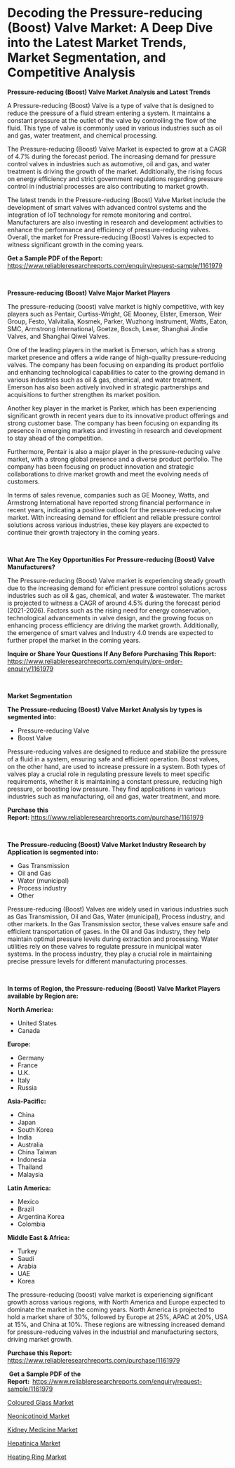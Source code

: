 <p><h1>Decoding the Pressure-reducing (Boost) Valve Market: A Deep Dive into the Latest Market Trends, Market Segmentation, and Competitive Analysis</h1></p><p><strong>Pressure-reducing (Boost) Valve Market Analysis and Latest Trends</strong></p>
<p><p>A Pressure-reducing (Boost) Valve is a type of valve that is designed to reduce the pressure of a fluid stream entering a system. It maintains a constant pressure at the outlet of the valve by controlling the flow of the fluid. This type of valve is commonly used in various industries such as oil and gas, water treatment, and chemical processing.</p><p>The Pressure-reducing (Boost) Valve Market is expected to grow at a CAGR of 4.7% during the forecast period. The increasing demand for pressure control valves in industries such as automotive, oil and gas, and water treatment is driving the growth of the market. Additionally, the rising focus on energy efficiency and strict government regulations regarding pressure control in industrial processes are also contributing to market growth.</p><p>The latest trends in the Pressure-reducing (Boost) Valve Market include the development of smart valves with advanced control systems and the integration of IoT technology for remote monitoring and control. Manufacturers are also investing in research and development activities to enhance the performance and efficiency of pressure-reducing valves. Overall, the market for Pressure-reducing (Boost) Valves is expected to witness significant growth in the coming years.</p></p>
<p><strong>Get a Sample PDF of the Report:&nbsp;</strong> <a href="https://www.reliableresearchreports.com/enquiry/request-sample/1161979">https://www.reliableresearchreports.com/enquiry/request-sample/1161979</a></p>
<p>&nbsp;</p>
<p><strong>Pressure-reducing (Boost) Valve Major Market Players</strong></p>
<p><p>The pressure-reducing (boost) valve market is highly competitive, with key players such as Pentair, Curtiss-Wright, GE Mooney, Elster, Emerson, Weir Group, Festo, Valvitalia, Kosmek, Parker, Wuzhong Instrument, Watts, Eaton, SMC, Armstrong International, Goetze, Bosch, Leser, Shanghai Jindie Valves, and Shanghai Qiwei Valves.</p><p>One of the leading players in the market is Emerson, which has a strong market presence and offers a wide range of high-quality pressure-reducing valves. The company has been focusing on expanding its product portfolio and enhancing technological capabilities to cater to the growing demand in various industries such as oil & gas, chemical, and water treatment. Emerson has also been actively involved in strategic partnerships and acquisitions to further strengthen its market position.</p><p>Another key player in the market is Parker, which has been experiencing significant growth in recent years due to its innovative product offerings and strong customer base. The company has been focusing on expanding its presence in emerging markets and investing in research and development to stay ahead of the competition.</p><p>Furthermore, Pentair is also a major player in the pressure-reducing valve market, with a strong global presence and a diverse product portfolio. The company has been focusing on product innovation and strategic collaborations to drive market growth and meet the evolving needs of customers.</p><p>In terms of sales revenue, companies such as GE Mooney, Watts, and Armstrong International have reported strong financial performance in recent years, indicating a positive outlook for the pressure-reducing valve market. With increasing demand for efficient and reliable pressure control solutions across various industries, these key players are expected to continue their growth trajectory in the coming years.</p></p>
<p>&nbsp;</p>
<p><strong>What Are The Key Opportunities For Pressure-reducing (Boost) Valve Manufacturers?</strong></p>
<p><p>The Pressure-reducing (Boost) Valve market is experiencing steady growth due to the increasing demand for efficient pressure control solutions across industries such as oil & gas, chemical, and water & wastewater. The market is projected to witness a CAGR of around 4.5% during the forecast period (2021-2026). Factors such as the rising need for energy conservation, technological advancements in valve design, and the growing focus on enhancing process efficiency are driving the market growth. Additionally, the emergence of smart valves and Industry 4.0 trends are expected to further propel the market in the coming years.</p></p>
<p><strong>Inquire or Share Your Questions If Any Before Purchasing This Report:</strong> <a href="https://www.reliableresearchreports.com/enquiry/pre-order-enquiry/1161979">https://www.reliableresearchreports.com/enquiry/pre-order-enquiry/1161979</a></p>
<p>&nbsp;</p>
<p><strong>Market Segmentation</strong></p>
<p><strong>The Pressure-reducing (Boost) Valve Market Analysis by types is segmented into:</strong></p>
<p><ul><li>Pressure-reducing Valve</li><li>Boost Valve</li></ul></p>
<p><p>Pressure-reducing valves are designed to reduce and stabilize the pressure of a fluid in a system, ensuring safe and efficient operation. Boost valves, on the other hand, are used to increase pressure in a system. Both types of valves play a crucial role in regulating pressure levels to meet specific requirements, whether it is maintaining a constant pressure, reducing high pressure, or boosting low pressure. They find applications in various industries such as manufacturing, oil and gas, water treatment, and more.</p></p>
<p><strong>Purchase this Report:&nbsp;</strong><a href="https://www.reliableresearchreports.com/purchase/1161979">https://www.reliableresearchreports.com/purchase/1161979</a></p>
<p>&nbsp;</p>
<p><strong>The Pressure-reducing (Boost) Valve Market Industry Research by Application is segmented into:</strong></p>
<p><ul><li>Gas Transmission</li><li>Oil and Gas</li><li>Water (municipal)</li><li>Process industry</li><li>Other</li></ul></p>
<p><p>Pressure-reducing (Boost) Valves are widely used in various industries such as Gas Transmission, Oil and Gas, Water (municipal), Process industry, and other markets. In the Gas Transmission sector, these valves ensure safe and efficient transportation of gases. In the Oil and Gas industry, they help maintain optimal pressure levels during extraction and processing. Water utilities rely on these valves to regulate pressure in municipal water systems. In the process industry, they play a crucial role in maintaining precise pressure levels for different manufacturing processes.</p></p>
<p>&nbsp;</p>
<p><strong>In terms of Region, the Pressure-reducing (Boost) Valve Market Players available by Region are:</strong></p>
<p>
    <p> <strong> North America: </strong>
        <ul>
            <li>United States</li>
            <li>Canada</li>
        </ul>
        </p> 
    <p> <strong> Europe: </strong>
        <ul>
            <li>Germany</li>
            <li>France</li>
            <li>U.K.</li>
            <li>Italy</li>
            <li>Russia</li>
        </ul>
        </p> 
    <p> <strong> Asia-Pacific: </strong>
        <ul>
            <li>China</li>
            <li>Japan</li>
            <li>South Korea</li>
            <li>India</li>
            <li>Australia</li>
            <li>China Taiwan</li>
            <li>Indonesia</li>
            <li>Thailand</li>
            <li>Malaysia</li>
        </ul>
        </p> 
    <p> <strong> Latin America: </strong>
        <ul>
            <li>Mexico</li>
            <li>Brazil</li>
            <li>Argentina Korea</li>
            <li>Colombia</li>
        </ul>
        </p> 
    <p> <strong> Middle East & Africa: </strong>
        <ul>
            <li>Turkey</li>
            <li>Saudi</li>
            <li>Arabia</li>
            <li>UAE</li>
            <li>Korea</li>
        </ul>
    </p>
    </p>
<p><p>The pressure-reducing (boost) valve market is experiencing significant growth across various regions, with North America and Europe expected to dominate the market in the coming years. North America is projected to hold a market share of 30%, followed by Europe at 25%, APAC at 20%, USA at 15%, and China at 10%. These regions are witnessing increased demand for pressure-reducing valves in the industrial and manufacturing sectors, driving market growth.</p></p>
<p><strong>Purchase this Report: </strong><a href="https://www.reliableresearchreports.com/purchase/1161979">https://www.reliableresearchreports.com/purchase/1161979</a></p>
<p>&nbsp;<strong>Get a Sample PDF of the Report:&nbsp;&nbsp;</strong><a href="https://www.reliableresearchreports.com/enquiry/request-sample/1161979">https://www.reliableresearchreports.com/enquiry/request-sample/1161979</a></p>
<p><strong></strong></p>
<p><p><a href="https://medium.com/@gracemoreno2019/coloured-glass-market-trends-and-market-analysis-forecasted-for-period-2024-2031-26036865d88a">Coloured Glass Market</a></p><p><a href="https://medium.com/@gracemoreno2019/neonicotinoid-market-insight-market-trends-growth-forecasted-from-2024-to-2031-0e5918dd9315">Neonicotinoid Market</a></p><p><a href="https://medium.com/@dianeharris83/kidney-medicine-market-report-reveals-the-latest-trends-and-growth-opportunities-of-this-market-7f0a9bb9bbea">Kidney Medicine Market</a></p><p><a href="https://medium.com/@dianeharris83/hepatinica-market-comprehensive-assessment-by-type-application-and-geography-1c1166ed4bf0">Hepatinica Market</a></p><p><a href="https://medium.com/@doriscampbell78/heating-ring-market-trends-and-market-analysis-forecasted-for-period-2024-2031-ea79e0f1203c">Heating Ring Market</a></p></p>